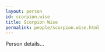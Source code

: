 ```yaml
---
layout: person
id: scorpion.wise
title: Scorpion Wise
permalink: people/scorpion.wise.html
---
```


Person details...